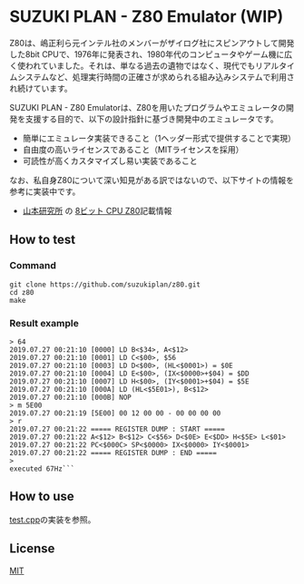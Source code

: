 # SUZUKI PLAN - Z80 Emulator (WIP)

Z80は、嶋正利ら元インテル社のメンバーがザイログ社にスピンアウトして開発した8bit CPUで、1976年に発表され、1980年代のコンピュータやゲーム機に広く使われていました。それは、単なる過去の遺物ではなく、現代でもリアルタイムシステムなど、処理実行時間の正確さが求められる組み込みシステムで利用され続けています。

SUZUKI PLAN - Z80 Emulatorは、Z80を用いたプログラムやエミュレータの開発を支援する目的で、以下の設計指針に基づき開発中のエミュレータです。

- 簡単にエミュレータ実装できること（1ヘッダー形式で提供することで実現）
- 自由度の高いライセンスであること（MITライセンスを採用）
- 可読性が高くカスタマイズし易い実装であること

なお、私自身Z80について深い知見がある訳ではないので、以下サイトの情報を参考に実装中です。

- [山本研究所](http://www.yamamo10.jp/yamamoto/index.html) の [8ビット CPU Z80](http://www.yamamo10.jp/yamamoto/comp/Z80/index.php)記載情報

## How to test

### Command

```
git clone https://github.com/suzukiplan/z80.git
cd z80
make
```

### Result example

```
> 64
2019.07.27 00:21:10 [0000] LD B<$34>, A<$12>
2019.07.27 00:21:10 [0001] LD C<$00>, $56
2019.07.27 00:21:10 [0003] LD D<$00>, (HL<$0001>) = $0E
2019.07.27 00:21:10 [0004] LD E<$00>, (IX<$0000>+$04) = $DD
2019.07.27 00:21:10 [0007] LD H<$00>, (IY<$0001>+$04) = $5E
2019.07.27 00:21:10 [000A] LD (HL<$5E01>), B<$12>
2019.07.27 00:21:10 [000B] NOP
> m 5E00
2019.07.27 00:21:19 [5E00] 00 12 00 00 - 00 00 00 00
> r
2019.07.27 00:21:22 ===== REGISTER DUMP : START =====
2019.07.27 00:21:22 A<$12> B<$12> C<$56> D<$0E> E<$DD> H<$5E> L<$01>
2019.07.27 00:21:22 PC<$000C> SP<$0000> IX<$0000> IY<$0001>
2019.07.27 00:21:22 ===== REGISTER DUMP : END =====
> 
executed 67Hz```
```

## How to use

[test.cpp](test.cpp)の実装を参照。

## License

[MIT](LICENSE.txt)
